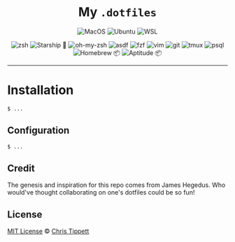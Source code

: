 <div align="center">

# My `.dotfiles`

![MacOS](https://img.shields.io/badge/-🍏%20MacOS-F2F2F2)
![Ubuntu](https://img.shields.io/badge/-⌨️%20Ubuntu-905817)
![WSL](https://img.shields.io/badge/-🕹️%20Windows%20/%20WSL-161C27)

![zsh](https://img.shields.io/badge/-zsh-F3ED39)
![Starship 🚀](https://img.shields.io/badge/-Starship%20🚀-F24242)
![oh-my-zsh](https://img.shields.io/badge/-oh--my--zsh-3975F3)
![asdf](https://img.shields.io/badge/-asdf-F38A39)
![fzf](https://img.shields.io/badge/-fzf-9C39F3)
![vim](https://img.shields.io/badge/-vim-C9C9C9)
![git](https://img.shields.io/badge/-git-9BC82F)
![tmux](https://img.shields.io/badge/-tmux-F4E439)
![psql](https://img.shields.io/badge/-psql-2FC8C3)
![Homebrew 📦](https://img.shields.io/badge/-Homebrew%20📦-84C32C)
![Aptitude 📦](https://img.shields.io/badge/-Aptitude%20📦-263157)

</div>

---

# Installation

```bash
$ ...
```

## Configuration

```bash
$ ...
```

## Credit

The genesis and inspiration for this repo comes from James Hegedus. Who would've thought collaborating on one's dotfiles could be so fun!

## License

[MIT License](LICENSE) © [Chris Tippett](https://github.com/christippett/)
